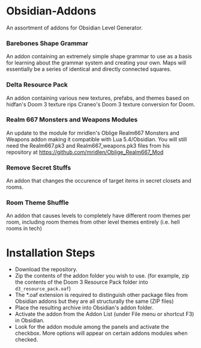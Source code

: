 # Obsidian-Addons
An assortment of addons for Obsidian Level Generator.

### Barebones Shape Grammar
An addon containing an extremely simple shape grammar to use as a basis for learning about the grammar system and creating your own. Maps will essentially be
a series of identical and directly connected squares.

### Delta Resource Pack
An addon containing various new textures, prefabs, and themes based on hidfan's Doom 3 texture rips Craneo's Doom 3 texture conversion for Doom.

### Realm 667 Monsters and Weapons Modules
An update to the module for mridlen's Oblige Realm667 Monsters and Weapons addon making it compatible with Lua 5.4/Obsidian. You will still need the Realm667.pk3 and Realm667_weapons.pk3 files from his repository at https://github.com/mridlen/Oblige_Realm667_Mod

### Remove Secret Stuffs
An addon that changes the occurence of target items in secret closets and rooms.

### Room Theme Shuffle
An addon that causes levels to completely have different room themes per room, including room themes from other level themes entirely (i.e. hell rooms in tech)

# Installation Steps
* Download the repository.
* Zip the contents of the addon folder you wish to use. (for example, zip the contents of the Doom 3 Resource Pack folder into `d3_resource_pack.oaf`)
* The *.oaf extension is required to distinguish other package files from Obsidian addons but they are all structurally the same (ZIP files)
* Place the resulting archive into Obsidian's addon folder.
* Activate the addon from the Addon List (under File menu or shortcut F3) in Obsidian.
* Look for the addon module among the panels and activate the checkbox. More options will appear on certain addons modules when checked.
